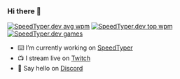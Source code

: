 ### Hi there 👋

[![SpeedTyper.dev avg wpm](https://api.speedtyper.dev/users/codicocodes/badges/averagewpm)](https://www.speedtyper.dev/profile/codicocodes)
[![SpeedTyper.dev top wpm](https://api.speedtyper.dev/users/codicocodes/badges/topwpm)](https://www.speedtyper.dev/profile/codicocodes)
[![SpeedTyper.dev games](https://api.speedtyper.dev/users/codicocodes/badges/gamecount)](https://www.speedtyper.dev/profile/codicocodes)

- ⌨️  I’m currently working on [SpeedTyper](https://speedtyper.dev)
- 📺  I stream live on [Twitch](https://twitch.tv/codico)
- 💬  Say hello on [Discord](https://discord.com/invite/AMbnnN5eep)
<!--
**codicocodes/codicocodes** is a ✨ _special_ ✨ repository because its `README.md` (this file) appears on your GitHub profile.


Here are some ideas to get you started:


- 🌱 I’m currently learning ...
- 👯 I’m looking to collaborate on ...
- 🤔 I’m looking for help with ...
- 💬 Ask me about ...
- 📫 How to reach me: ...
- 😄 Pronouns: ...
- ⚡ Fun fact: ...
-->
